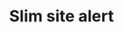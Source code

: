 ---
layout: pattern
categories: [patterns, site-alert]
title: Slim site alert
type: [detail-page]
permalink: /patterns/site-alert/site-alert-slim
overview: Lorem ipsum dolor sit amet, consectetur adipiscing elit, sed do eiusmod tempor incididunt ut labore et dolore magna aliqua. Interdum velit euismod in pellentesque. 
description: |
    
usa-link: "https://designsystem.digital.gov/components/site-alert/"
specification: |
#spec:
alert-type: slim
### options: slim, no-header, no-icon, list
alert-color: info
### options: emergency, info
alert-content: Additional context and followup information including
alert-link: /
alert-linkText: learn more

### Paths to view design and code... 
## designimg: can be used to show an image of the design until a coded version can be created. The htmlpath & csspath should be located in the pattens folder. Read more about creating coded components in /docs/creating-patterns 
# designimg: 
htmlexcerpt: patterns/site-alert/site-alert-slim-info.md
htmlpath: patterns/site-alert/site-alert-slim.md
csspath: patterns/site-alert/index.scss
---
